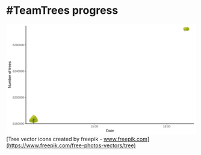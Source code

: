 # #TeamTrees progress
![](./plot.svg)
[Tree vector icons created by freepik - www.freepik.com](https://www.freepik.com/free-photos-vectors/tree)